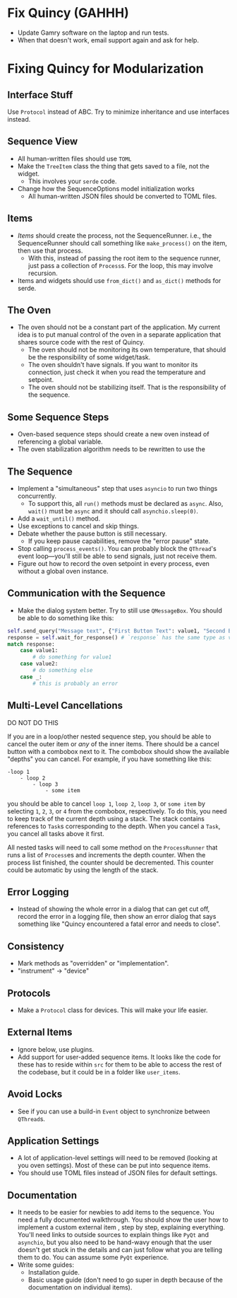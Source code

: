 # Fix Quincy (GAHHH)
- Update Gamry software on the laptop and run tests.
- When that doesn't work, email support again and ask for help.

# Fixing Quincy for Modularization
## Interface Stuff
Use `Protocol` instead of ABC. Try to minimize inheritance and use interfaces instead.

## Sequence View
- All human-written files should use `TOML`
- Make the `TreeItem` class the thing that gets saved to a file, not the widget.
    - This involves your `serde` code.
- Change how the SequenceOptions model initialization works
    - All human-written JSON files should be converted to TOML files.

## Items
- *Items* should create the process, not the SequenceRunner. i.e., the SequenceRunner should call something like `make_process()` on the item, then use that process.
    - With this, instead of passing the root item to the sequence runner, just pass a collection of `Process`s. For the loop, this may involve recursion.
- Items and widgets should use `from_dict()` and `as_dict()` methods for serde.

## The Oven
- The oven should not be a constant part of the application. My current idea is to put manual control of the oven in a separate application that shares source code with the rest of Quincy.
    - The oven should not be monitoring its own temperature, that should be the responsibility of some widget/task.
    - The oven shouldn't have signals. If you want to monitor its connection, just check it when you read the temperature and setpoint.
    - The oven should not be stabilizing itself. That is the responsibility of the sequence.

## Some Sequence Steps
- Oven-based sequence steps should create a new oven instead of referencing a global variable.
- The oven stabilization algorithm needs to be rewritten to use the 

## The Sequence
- Implement a "simultaneous" step that uses `asyncio` to run two things concurrently.
    - To support this, all `run()` methods must be declared as `async`. Also, `wait()` must be `async` and it should call `asynchio.sleep(0)`.
- Add a `wait_until()` method.
- Use exceptions to cancel and skip things.
- Debate whether the pause button is still necessary.
    - If you keep pause capabilities, remove the "error pause" state.
- Stop calling `process_events()`. You can probably block the `QThread`'s event loop—you'll still be able to send signals, just not receive them.
- Figure out how to record the oven setpoint in every process, even without a global oven instance.

## Communication with the Sequence
- Make the dialog system better. Try to still use `QMessageBox`. You should be able to do something like this:
```python
self.send_query("Message text", {"First Button Text": value1, "Second Button Text": value2})
response = self.wait_for_response() # `response` has the same type as value1 and value2
match response:
    case value1:
        # do something for value1
    case value2:
        # do something else
    case _:
        # this is probably an error
```

## Multi-Level Cancellations
DO NOT DO THIS

If you are in a loop/other nested sequence step, you should be able to cancel the outer item or *any* of the inner items. There should be a cancel button with a combobox next to it. The combobox should show the available "depths" you can cancel. For example, if you have something like this:
```
-loop 1
    - loop 2
        - loop 3
            - some item
```
you should be able to cancel `loop 1`, `loop 2`, `loop 3`, or `some item` by selecting `1`, `2`, `3`, or `4` from the combobox, respectively. To do this, you need to keep track of the current depth using a stack. The stack contains references to `Task`s corresponding to the depth. When you cancel a `Task`, you cancel all tasks above it first.

All nested tasks will need to call some method on the `ProcessRunner` that runs a list of `Process`es and increments the depth counter. When the process list finished, the counter should be decremented. This counter could be automatic by using the length of the stack.

## Error Logging
- Instead of showing the whole error in a dialog that can get cut off, record the error in a logging file, then show an error dialog that says something like "Quincy encountered a fatal error and needs to close".

## Consistency
- Mark methods as "overridden" or "implementation".
- "instrument" $\to$ "device"

## Protocols
- Make a `Protocol` class for devices. This will make your life easier.

## External Items
- Ignore below, use plugins.
- Add support for user-added sequence items. It looks like the code for these has to reside within `src` for them to be able to access the rest of the codebase, but it could be in a folder like `user_items`.

## Avoid Locks
- See if you can use a build-in `Event` object to synchronize between `QThread`s.

## Application Settings
- A lot of application-level settings will need to be removed (looking at you oven settings). Most of these can be put into sequence items.
- You should use TOML files instead of JSON files for default settings.

## Documentation
- It needs to be easier for newbies to add items to the sequence. You need a fully documented walkthrough. You should show the user how to implement a custom external item , step by step, explaining everything. You'll need links to outside sources to explain things like `PyQt` and `asynchio`, but you also need to be hand-wavy enough that the user doesn't get stuck in the details and can just follow what you are telling them to do. You can assume some `PyQt` experience.
- Write some guides:
    - Installation guide.
    - Basic usage guide (don't need to go super in depth because of the documentation on individual items).

